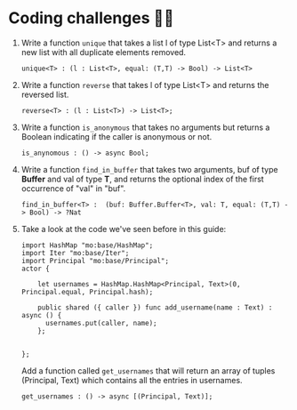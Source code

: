 # Coding challenges 🧑‍💻

1. Write a function `unique` that takes a list l of type List\<T> and returns a new list with all duplicate elements removed.

    ```motoko
    unique<T> : (l : List<T>, equal: (T,T) -> Bool) -> List<T> 
    ```

2. Write a function `reverse` that takes l of type List\<T> and returns the reversed list.

    ```motoko
    reverse<T> : (l : List<T>) -> List<T>;
    ```

3. Write a function `is_anonymous` that takes no arguments but returns a Boolean indicating if the caller is anonymous or not.

    ```motoko
    is_anynomous : () -> async Bool; 
    ```

4. Write a function `find_in_buffer` that takes two arguments, buf of type **Buffer** and val of type **T**, and returns the optional index of the first occurrence of "val" in "buf".

    ```motoko
    find_in_buffer<T> :  (buf: Buffer.Buffer<T>, val: T, equal: (T,T) -> Bool) -> ?Nat
    ```

5. Take a look at the code we've seen before in this guide:

    ```motoko
    import HashMap "mo:base/HashMap";
    import Iter "mo:base/Iter";
    import Principal "mo:base/Principal";
    actor {

        let usernames = HashMap.HashMap<Principal, Text>(0, Principal.equal, Principal.hash);

        public shared ({ caller }) func add_username(name : Text) : async () {
          usernames.put(caller, name);
        };


    };
    ```

    Add a function called `get_usernames` that will return an array of tuples (Principal, Text) which contains all the entries in usernames.

    ```motoko
    get_usernames : () -> async [(Principal, Text)];
    ```
